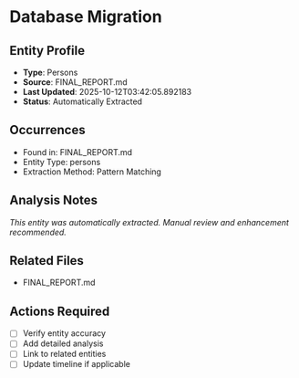 # Database Migration

## Entity Profile
- **Type**: Persons
- **Source**: FINAL_REPORT.md
- **Last Updated**: 2025-10-12T03:42:05.892183
- **Status**: Automatically Extracted

## Occurrences
- Found in: FINAL_REPORT.md
- Entity Type: persons
- Extraction Method: Pattern Matching

## Analysis Notes
*This entity was automatically extracted. Manual review and enhancement recommended.*

## Related Files
- FINAL_REPORT.md

## Actions Required
- [ ] Verify entity accuracy
- [ ] Add detailed analysis
- [ ] Link to related entities
- [ ] Update timeline if applicable
